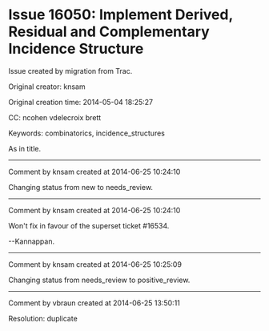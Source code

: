 # Issue 16050: Implement Derived, Residual and Complementary Incidence Structure

Issue created by migration from Trac.

Original creator: knsam

Original creation time: 2014-05-04 18:25:27

CC:  ncohen vdelecroix brett

Keywords: combinatorics, incidence_structures

As in title. 




---

Comment by knsam created at 2014-06-25 10:24:10

Changing status from new to needs_review.


---

Comment by knsam created at 2014-06-25 10:24:10

Won't fix in favour of the superset ticket #16534. 

--Kannappan.


---

Comment by knsam created at 2014-06-25 10:25:09

Changing status from needs_review to positive_review.


---

Comment by vbraun created at 2014-06-25 13:50:11

Resolution: duplicate
